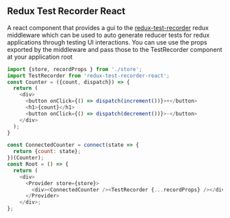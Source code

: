 ## Redux Test Recorder React

A react component that provides a gui to the <a href="http://github.com/conorhastings/redux-test-recorder">redux-test-recorder</a> redux middleware which can be used to auto generate reducer tests for redux applications through testing UI interactions. You can use use the props exported by the middleware and pass those to the TestRecorder component at your application root

```js
import {store, recordProps } from './store';
import TestRecorder from 'redux-test-recorder-react';
const Counter = ({count, dispatch}) => {
  return (
    <div>
      <button onClick={() => dispatch(increment())}>+</button>
      <h1>{count}</h1>
      <button onClick={() => dispatch(decrement())}>-</button>
    </div>
  );
}

const ConnectedCounter = connect(state => {
  return {count: state};
})(Counter);
const Root = () => {
  return (
    <div>
      <Provider store={store}>
        <div><ConnectedCounter /><TestRecorder {...recordProps} /></div>
      </Provider>
    </div>;
};
```